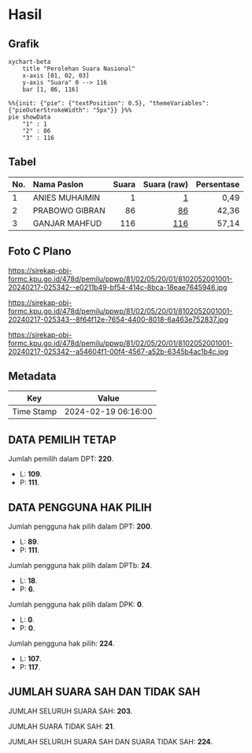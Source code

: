 # Hasil

## Grafik

```mermaid
xychart-beta
    title "Perolehan Suara Nasional"
    x-axis [01, 02, 03]
    y-axis "Suara" 0 --> 116
    bar [1, 86, 116]
```

```mermaid
%%{init: {"pie": {"textPosition": 0.5}, "themeVariables": {"pieOuterStrokeWidth": "5px"}} }%%
pie showData
    "1" : 1
    "2" : 86
    "3" : 116
```

## Tabel

| No. | Nama Paslon    | Suara | Suara (raw) | Persentase |
|:--- |:-------------- | -----:| -----------:| ----------:|
| 1   | ANIES MUHAIMIN | 1     | [1][p-1]    | 0,49       |
| 2   | PRABOWO GIBRAN | 86    | [86][p-2]   | 42,36      |
| 3   | GANJAR MAHFUD  | 116   | [116][p-3]  | 57,14      |


[p-1]: https://github.com/gigit-pemilu/pemilu-2024/blob/main/pilpres/hitung-suara/sub/81-maluku/sub/02-maluku-tenggara/sub/05-kei-besar-utara-timur/sub/2001-hollat/sub/001-tps/sub/paslon-1.txt
[p-2]: https://github.com/gigit-pemilu/pemilu-2024/blob/main/pilpres/hitung-suara/sub/81-maluku/sub/02-maluku-tenggara/sub/05-kei-besar-utara-timur/sub/2001-hollat/sub/001-tps/sub/paslon-2.txt
[p-3]: https://github.com/gigit-pemilu/pemilu-2024/blob/main/pilpres/hitung-suara/sub/81-maluku/sub/02-maluku-tenggara/sub/05-kei-besar-utara-timur/sub/2001-hollat/sub/001-tps/sub/paslon-3.txt

## Foto C Plano

https://sirekap-obj-formc.kpu.go.id/478d/pemilu/ppwp/81/02/05/20/01/8102052001001-20240217-025342--e0211b49-bf54-414c-8bca-18eae7645946.jpg

https://sirekap-obj-formc.kpu.go.id/478d/pemilu/ppwp/81/02/05/20/01/8102052001001-20240217-025343--8f64f12e-7654-4400-8018-6a463e752837.jpg

https://sirekap-obj-formc.kpu.go.id/478d/pemilu/ppwp/81/02/05/20/01/8102052001001-20240217-025342--a54604f1-00f4-4567-a52b-6345b4ac1b4c.jpg


## Metadata

| Key        | Value               |
| ---------- | ------------------- |
| Time Stamp | 2024-02-19 06:16:00 |


## DATA PEMILIH TETAP

Jumlah pemilih dalam DPT: **220**.
 * L: **109**.
 * P: **111**.

## DATA PENGGUNA HAK PILIH

Jumlah pengguna hak pilih dalam DPT: **200**.
 * L: **89**.
 * P: **111**.

Jumlah pengguna hak pilih dalam DPTb: **24**.
 * L: **18**.
 * P: **6**.

Jumlah pengguna hak pilih dalam DPK: **0**.
 * L: **0**.
 * P: **0**.

Jumlah pengguna hak pilih: **224**.
 * L: **107**.
 * P: **117**.

## JUMLAH SUARA SAH DAN TIDAK SAH

JUMLAH SELURUH SUARA SAH: **203**.

JUMLAH SUARA TIDAK SAH: **21**.

JUMLAH SELURUH SUARA SAH DAN SUARA TIDAK SAH: **224**.


